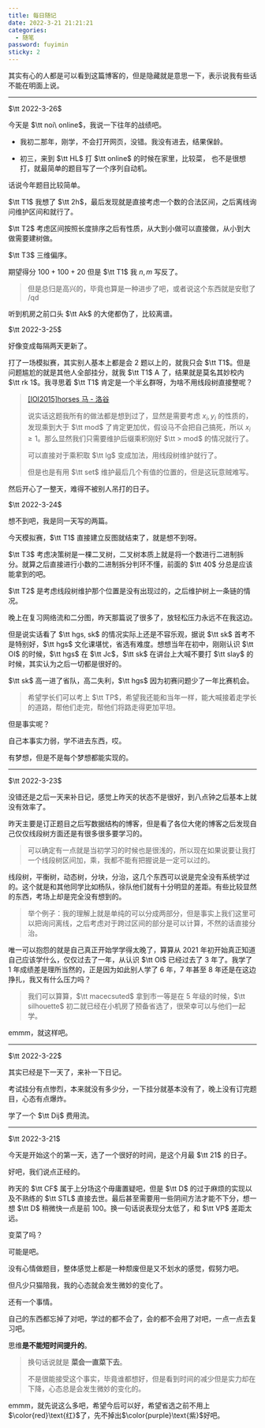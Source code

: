 ```yaml
---
title: 每日随记
date: 2022-3-21 21:21:21
categories:
  - 随笔
password: fuyimin
sticky: 2
---
```


其实有心的人都是可以看到这篇博客的，但是隐藏就是意思一下，表示说我有些话不能在明面上说。

---

$\tt 2022-3-26$

今天是 $\tt noi\ online$，我说一下往年的战绩吧。

- 我初二那年，刚学，不会打开网页，没错。我没有进去，结果保龄。

- 初三，来到 $\tt HL$ 打 $\tt online$ 的时候在家里，比较菜， 也不是很想打，就最简单的题目写了一个序列自动机。

话说今年题目比较简单。

$\tt T1$ 我想了 $\tt 2h$，最后发现就是直接考虑一个数的合法区间，之后离线询问维护区间和就行了。

$\tt T2$ 考虑区间按照长度排序之后有性质，从大到小做可以直接做，从小到大做需要建树做。

$\tt T3$ 三维偏序。

期望得分 $100 + 100 + 20$ 但是 $\tt T1$ 我 $n, m$ 写反了。

> 但是总归是高兴的，毕竟也算是一种进步了吧，或者说这个东西就是安慰了 /qd

听到机房之前口头 $\tt Ak$ 的大佬都伪了，比较离谱。



$\tt 2022-3-25$

好像变成每隔两天更新了。

打了一场模拟赛，其实别人基本上都是会 $2$ 题以上的，就我只会 $\tt T1$。但是问题尴尬的就是其他人全部挂分，就我 $\tt T1$ A 了，结果就是莫名其妙校内 $\tt rk 1$。我寻思着 $\tt T1$ 肯定是一个半幺群呀，为啥不用线段树直接整呢？

> [[IOI2015]horses 马 - 洛谷](https://www.luogu.com.cn/problem/P5874)
> 
> 说实话这题我所有的做法都是想到过了，显然是需要考虑 $x_i, y_i$ 的性质的，发现乘到大于 $\tt mod$ 了肯定更加优，假设马不会把自己搞死，所以 $x_i \ge 1$。那么显然我们只需要维护后缀乘积刚好 $\tt > mod$ 的情况就行了。
> 
> 可以直接对于乘积取 $\tt lg$ 变成加法，用线段树维护就行了。
> 
> 但是也是有用 $\tt set$ 维护最后几个有值的位置的，但是这玩意贼难写。

然后开心了一整天，难得不被别人吊打的日子。

$\tt 2022-3-24$

想不到吧，我是同一天写的两篇。

今天模拟赛，$\tt T1$ 直接建立反图就结束了，就是想不到呀。

$\tt T3$ 考虑决策树是一棵二叉树，二叉树本质上就是将一个数进行二进制拆分。就算之后直接进行小数的二进制拆分判环不懂，前面的 $\tt 40$ 分总是应该能拿到的吧。

$\tt T2$ 是考虑线段树维护那个位置是没有出现过的，之后维护树上一条链的情况。

晚上在复习网络流和二分图，昨天那篇说了很多了，放轻松压力永远不在我这边。

但是说实话看了 $\tt hgs, sk$ 的情况实际上还是不容乐观，据说 $\tt sk$ 首考不是特别好，$\tt hgs$ 文化课堪忧，省选有难度。想想当年在初中，刚刚认识 $\tt OI$ 的时候，$\tt hgs$ 在 $\tt Jc$，$\tt sk$ 在讲台上大喊不要打 $\tt slay$ 的时候，其实认为之后一切都是很好的。

$\tt sk$ 高一进了省队，高二失利，$\tt hgs$ 因为初赛问题少了一年比赛机会。

> 希望学长们可以考上 $\tt TP$，希望我还能和当年一样，能大喊接着走学长的道路，帮他们走完，帮他们将路走得更加平坦。

但是事实呢？

自己本事实力弱，学不进去东西，哎。

有梦想，但是不是每个梦想都能实现的。

---

$\tt 2022-3-23$

没错还是之后一天来补日记，感觉上昨天的状态不是很好，到八点钟之后基本上就没有效率了。

昨天主要是订正题目之后写数据结构的博客，但是看了各位大佬的博客之后发现自己仅仅线段树方面还是有很多很多要学习的。

> 可以确定有一点就是当初学习的时候也是很浅的，所以现在如果说要让我打一个线段树区间加，乘，我都不能有把握说是一定可以过的。

线段树，平衡树，动态树，分块，分治，这几个东西可以说是完全没有系统学过的。这个就是和其他同学比如杨队，徐队他们就有十分明显的差距。有些比较显然的东西，考场上却是完全没有想到的。

> 举个例子：我的理解上就是单纯的可以分成两部分，但是事实上我们这里可以把询问离线，之后考虑对于跨过区间的部分是可以计算，不然的话直接分治。

唯一可以抱怨的就是自己真正开始学学得太晚了，算算从 $2021$ 年初开始真正知道自己应该学什么，仅仅过去了一年，从认识 $\tt OI$ 已经过去了 $3$ 年了。我学了 $1$ 年成绩差是理所当然的，正是因为如此别人学了 $6$ 年，$7$ 年甚至 $8$ 年还是在这边挣扎，我又有什么压力吗？

> 我们可以算算，$\tt macecsuted$ 拿到市一等是在 $5$ 年级的时候，$\tt silhouette$ 初二就已经在小机房了预备省选了，很荣幸可以与他们一起学。

emmm，就这样吧。

---

$\tt 2022-3-22$

其实已经是下一天了，来补一下日记。

考试挂分有点惨烈，本来就没有多少分，一下挂分就基本没有了，晚上没有订完题目，心态有点爆炸。

学了一个 $\tt Dij$ 费用流。

---

$\tt 2022-3-21$ 

今天是开始这个的第一天，选了一个很好的时间，是这个月最 $\tt 21$ 的日子。

好吧，我们说点正经的。

昨天的 $\tt CF$ 属于上分场这个毋庸置疑吧，但是 $\tt D$ 的过于麻烦的实现以及不熟练的 $\tt STL$ 直接去世。最后甚至需要用一些阴间方法才能不下分，想一想 $\tt D$ 稍微快一点是前 $100$。换一句话说表现分太低了，和 $\tt VP$ 差距太远。

变菜了吗？

可能是吧。

没有心情做题目，整体感觉上都是一种颓废但是又不划水的感觉，假努力吧。

但凡少只猫陪我，我的心态就会发生微妙的变化了。

还有一个事情。

自己的东西都忘掉了对吧，学过的都不会了，会的都不会用了对吧，一点一点去复习吧。

思维**是不能短时间提升的**。

> 换句话说就是 **菜会一直菜下去**。
> 
> 不是很能接受这个事实，毕竟谁都想好，但是看到时间的减少但是实力却在下降，心态总是会发生微妙的变化的。

emmm，就先说这么多吧，希望今后可以好，希望省选之前不用上$\color{red}\text{红}$了，先不掉出$\color{purple}\text{紫}$好吧。

